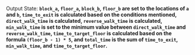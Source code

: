 Output State: **`block_a`, `floor_a`, `block_b`, `floor_b` are set to the locations of `a` and `b`, `time_to_exit` is calculated based on the conditions mentioned, `direct_walk_time` is calculated, `reverse_walk_time` is calculated, `min_walk_time` is set to the minimum value between `direct_walk_time` and `reverse_walk_time`, `time_to_target_floor` is calculated based on the formula `(floor_b - 1) * 5`, and `total_time` is the sum of `time_to_exit`, `min_walk_time`, and `time_to_target_floor`.**